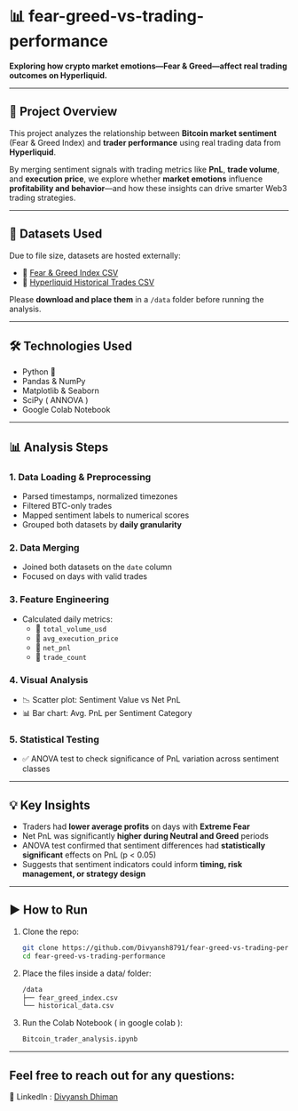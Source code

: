 # 📊 fear-greed-vs-trading-performance

**Exploring how crypto market emotions—Fear & Greed—affect real trading outcomes on Hyperliquid.**

---

## 🧠 Project Overview

This project analyzes the relationship between **Bitcoin market sentiment** (Fear & Greed Index) and **trader performance** using real trading data from **Hyperliquid**.

By merging sentiment signals with trading metrics like **PnL**, **trade volume**, and **execution price**, we explore whether **market emotions** influence **profitability and behavior**—and how these insights can drive smarter Web3 trading strategies.

---

## 📁 Datasets Used

Due to file size, datasets are hosted externally:

- 📌 [Fear & Greed Index CSV](https://drive.google.com/file/d/1PgQC0tO8XN-wqkNyghWc_-mnrYv_nhSf/view?usp=sharing)
- 📌 [Hyperliquid Historical Trades CSV](https://drive.google.com/file/d/1IAfLZwu6rJzyWKgBToqwSmmVYU6VbjVs/view?usp=sharing)

Please **download and place them** in a `/data` folder before running the analysis.

---

## 🛠️ Technologies Used

- Python 🐍
- Pandas & NumPy
- Matplotlib & Seaborn
- SciPy ( ANNOVA )
- Google Colab Notebook

---

## 📊 Analysis Steps

### 1. **Data Loading & Preprocessing**
- Parsed timestamps, normalized timezones
- Filtered BTC-only trades
- Mapped sentiment labels to numerical scores
- Grouped both datasets by **daily granularity**

### 2. **Data Merging**
- Joined both datasets on the `date` column
- Focused on days with valid trades

### 3. **Feature Engineering**
- Calculated daily metrics:
  - 🔹 `total_volume_usd`
  - 🔹 `avg_execution_price`
  - 🔹 `net_pnl`
  - 🔹 `trade_count`

### 4. **Visual Analysis**
- 📉 Scatter plot: Sentiment Value vs Net PnL  
- 📊 Bar chart: Avg. PnL per Sentiment Category

### 5. **Statistical Testing**
- ✅ ANOVA test to check significance of PnL variation across sentiment classes

---

## 💡 Key Insights

- Traders had **lower average profits** on days with **Extreme Fear**
- Net PnL was significantly **higher during Neutral and Greed** periods
- ANOVA test confirmed that sentiment differences had **statistically significant** effects on PnL (p < 0.05)
- Suggests that sentiment indicators could inform **timing, risk management, or strategy design**

---

## ▶️ How to Run

1. Clone the repo:
   ```bash
   git clone https://github.com/Divyansh8791/fear-greed-vs-trading-performance.git
   cd fear-greed-vs-trading-performance
   ```
2. Place the files inside a data/ folder:
   ```bash
   /data
   ├── fear_greed_index.csv
   └── historical_data.csv
   ```
3. Run the Colab Notebook ( in google colab ):
   ```bash
   Bitcoin_trader_analysis.ipynb
   ```
---
## Feel free to reach out for any questions:
💼 LinkedIn : [Divyansh Dhiman](https://www.linkedin.com/in/divyansh-dhiman)
